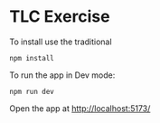 # TLC Exercise

To install use the traditional

```npm install```

To run the app in Dev mode:

```npm run dev```

Open the app at [http://localhost:5173/](http://localhost:5173/)
